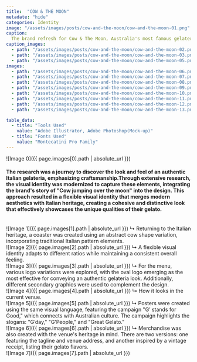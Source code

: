 ```yaml
---
title:  "COW & THE MOON"
metadate: "hide"
categories: Identity
image: "/assets/images/posts/cow-and-the-moon/cow-and-the-moon-01.png"
caption: 
  The brand refresh for Cow & The Moon, Australia's most famous gelateria, aimed to reflect the brand's core values and market positioning. The challenge was to highlight the family-owned nature, legacy, and authenticity of their gelato, which is positioned as a small luxury. 
caption_images: 
  - path: "/assets/images/posts/cow-and-the-moon/cow-and-the-moon-02.png"
  - path: "/assets/images/posts/cow-and-the-moon/cow-and-the-moon-03.png"
  - path: "/assets/images/posts/cow-and-the-moon/cow-and-the-moon-05.png"
images:
  - path: "/assets/images/posts/cow-and-the-moon/cow-and-the-moon-06.png"
  - path: "/assets/images/posts/cow-and-the-moon/cow-and-the-moon-07.png"
  - path: "/assets/images/posts/cow-and-the-moon/cow-and-the-moon-08.png"
  - path: "/assets/images/posts/cow-and-the-moon/cow-and-the-moon-09.png"
  - path: "/assets/images/posts/cow-and-the-moon/cow-and-the-moon-10.png"
  - path: "/assets/images/posts/cow-and-the-moon/cow-and-the-moon-11.png"
  - path: "/assets/images/posts/cow-and-the-moon/cow-and-the-moon-12.png"
  - path: "/assets/images/posts/cow-and-the-moon/cow-and-the-moon-13.png"

table_data:
  - title: "Tools Used"
    value: "Adobe Illustrator, Adobe Photoshop(Mock-up)"
  - title: "Fonts Used"
    value: "Montecatini Pro Family"
---
```


![Image 0]({{ page.images[0].path | absolute_url }})
#### The research was a journey to discover the look and feel of an authentic Italian gelateria, emphasizing craftsmanship.Through extensive research, the visual identity was modernized to capture these elements, integrating the brand's story of "Cow jumping over the moon" into the design. This approach resulted in a flexible visual identity that merges modern aesthetics with Italian heritage, creating a cohesive and distinctive look that effectively showcases the unique qualities of their gelato.

<br>
![Image 1]({{ page.images[1].path | absolute_url }})
↳ Returning to the Italian heritage, a coaster was created using an abstract cow shape variation, incorporating traditional Italian pattern elements.
<br>
![Image 2]({{ page.images[2].path | absolute_url }})
↳ A flexible visual identity adapts to different ratios while maintaining a consistent overall feeling.
<br>
![Image 3]({{ page.images[3].path | absolute_url }})
↳ For the menu, various logo variations were explored, with the oval logo emerging as the most effective for conveying an authentic gelateria look. Additionally, different secondary graphics were used to complement the design.
<br>
![Image 4]({{ page.images[4].path | absolute_url }})
↳ How it looks in the current venue.
<br>
![Image 5]({{ page.images[5].path | absolute_url }})
↳ Posters were created using the same visual language, featuring the campaign "G’ stands for Good," which connects with Australian culture. The campaign highlights the slogans: "G’day," "G’People," and "Great Gelato."
<br>
![Image 6]({{ page.images[6].path | absolute_url }})
↳ Merchandise was also created with the venue's heritage in mind. There are two versions: one featuring the tagline and venue address, and another inspired by a vintage receipt, listing their gelato flavors.
<br>
![Image 7]({{ page.images[7].path | absolute_url }})

